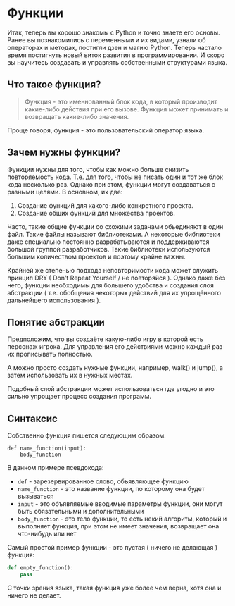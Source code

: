 # Функции


Итак, теперь вы хорошо знакомы с Python и точно знаете его основы. Ранее вы познакомились с переменными и их видами, узнали об операторах и методах, постигли дзен и магию Python. Теперь настало время постигнуть новый виток развития в программировании. И скоро вы научитесь создавать и управлять собственными структурами языка. 


## Что такое функция?


> Функция - это именнованный блок кода, в который производит какие-либо действия при его вызове. Функция может принимать и возвращать какие-либо значения.

Проще говоря, функция - это пользовательский оператор языка.


## Зачем нужны функции?
  

Функции нужны для того, чтобы как можно больше снизить повторяемость кода. Т.е. для того, чтобы не писать один и тот же блок кода несколько раз. Однако при этом, функции могут создаваться с разными целями. В основном, их две:

1. Создание функций для какого-либо конкретного проекта.
2. Создание общих функций для множества проектов.

Часто, такие общие функции со схожими задачами обьединяют в один файл. Такие файлы называют библиотеками. А некоторые библиотеки даже специально постоянно разрабатываются и поддерживаются большой группой разработчиков. Такие библиотеки используются большим количеством проектов и поэтому крайне важны.

Крайней же степенью подхода неповторимости кода может служить принцип DRY ( Don't Repeat Yourself / не повторяйся ). Однако даже без него, функции необходимы для большего удобства и создания слоя абстракции ( т.е. обобщения некоторых действий для их упрощённого дальнейшего использования ).


## Понятие абстракции


Предположим, что вы создаёте какую-либо игру в которой есть персонаж игрока. Для управления его действиями можно каждый раз их прописывать полностью.

А можно просто создать нужные функции, например, walk() и jump(), а затем использовать их в нужных местах.

Подобный слой абстракции может использоваться где угодно и это сильно упрощает процесс создания программ.


## Синтаксис


Собственно функция пишется следующим образом:

```
def name_function(input):
	body_function
```

В данном примере псевдокода:

- `def` - зарезервированное слово, объявляющее функцию
- `name_function` - это название функции, по которому она будет вызываться
- `input` - это объявляемые вводимые параметры функции, они могут быть обязательными и дополнительными
- `body_function` - это тело функции, то есть некий алгоритм, который и выполняет функция, при этом не имеет значения, возвращает она что-нибудь или нет

Самый простой пример функции - это пустая ( ничего не делающая ) функция:

```python
def empty_function():
	pass 
```

С точки зрения языка, такая функция уже более чем верна, хотя она и ничего не делает.
